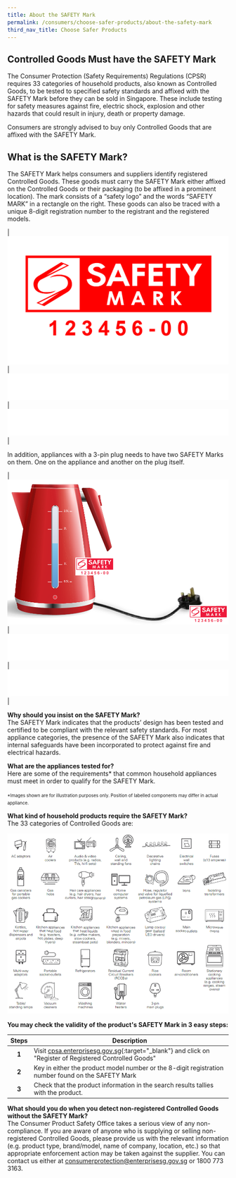 ```yaml
---
title: About the SAFETY Mark
permalink: /consumers/choose-safer-products/about-the-safety-mark
third_nav_title: Choose Safer Products
---
```

## Controlled Goods Must have the SAFETY Mark
The Consumer Protection (Safety Requirements) Regulations (CPSR) requires 33 categories of household products, also known as Controlled Goods, to be tested to specified safety standards and affixed with the SAFETY Mark before they can be sold in Singapore. These include testing for safety measures against fire, electric shock, explosion and other hazards that could result in injury, death or property damage.

Consumers are strongly advised to buy only Controlled Goods that are affixed with the SAFETY Mark.

## What is the SAFETY Mark?
The SAFETY Mark helps consumers and suppliers identify registered Controlled Goods. These goods must carry the SAFETY Mark either affixed on the Controlled Goods or their packaging (to be affixed in a prominent location). The mark consists of a “safety logo” and the words “SAFETY MARK” in a rectangle on the right. These goods can also be traced with a unique 8-digit registration number to the registrant and the registered models.

|![safety mark](/images/about-us/safety-mark.jpg)|![blank](/images/consumers/blank.png)|![blank](/images/consumers/blank.png)|

In addition, appliances with a 3-pin plug needs to have two SAFETY Marks on them. One on the appliance and another on the plug itself.

|![appliance with 3 pins](/images/consumers/choose-safer-products/about-the-safety-mark/appliance-with-3pins.png)|![blank](/images/consumers/blank.png)|![blank](/images/consumers/blank.png)|

**Why should you insist on the SAFETY Mark?**<br>
The SAFETY Mark indicates that the products’ design has been tested and certified to be compliant with the relevant safety standards. For most appliance categories, the presence of the SAFETY Mark also indicates that internal safeguards have been incorporated to protect against fire and electrical hazards.

**What are the appliances tested for?**<br>
Here are some of the requirements* that common household appliances must meet in order to qualify for the SAFETY Mark.

<font size ="1">*Images shown are for illustration purposes only. Position of labelled components may differ in actual appliance.</font>



**What kind of household products require the SAFETY Mark?**<br>
The 33 categories of Controlled Goods are:

![33 categories of Controlled Goods](/images/about-us/33-categories-controlled-goods/33-cgs.png)<br>

**You may check the validity of the product's SAFETY Mark in 3 easy steps:**

|Steps|Description|
|:---:|----|
| **1**| Visit [cpsa.enterprisesg.gov.sg][1]{:target="_blank"} and click on "Register of Registered Controlled Goods"                                  
| **2**| Key in either the product model number or the 8-digit registration number found on the SAFETY Mark                                                    
| **3**| Check that the product information in the search results tallies with the product. 

[1]:https://cpsa.enterprisesg.gov.sg

**What should you do when you detect non-registered Controlled Goods without the SAFETY Mark?**<br>
The Consumer Product Safety Office takes a serious view of any non-compliance. If you are aware of anyone who is supplying or selling non-registered Controlled Goods, please provide us with the relevant information (e.g. product type, brand/model, name of company, location, etc.) so that appropriate enforcement action may be taken against the supplier. You can contact us either at <consumerprotection@enterprisesg.gov.sg> or 1800 773 3163.
